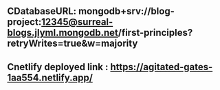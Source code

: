 ## CDatabaseURL: mongodb+srv://blog-project:12345@surreal-blogs.jlyml.mongodb.net/first-principles?retryWrites=true&w=majority

## Cnetlify deployed link : https://agitated-gates-1aa554.netlify.app/
